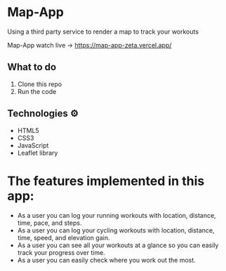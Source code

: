 # Map-App
Using a third party service to render a map to track your workouts 

Map-App watch live -> https://map-app-zeta.vercel.app/

## What to do  
1. Clone this repo     
2. Run the code
   
## Technologies ⚙️  
 
* HTML5   
* CSS3 
* JavaScript
* Leaflet library

# The features implemented in this app:
  -  As a user you can log your running workouts with location, distance, time, pace, and steps. 
  -  As a user you can log your cycling workouts with location, distance, time, speed, and elevation gain. 
  -  As a user you can see all your workouts at a glance so you can easily track your progress over time.
  -  As a user you can easily check where you work out the most.
 
